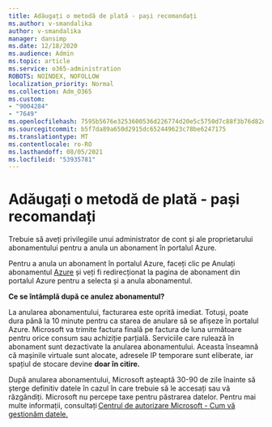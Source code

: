 ```yaml
---
title: Adăugați o metodă de plată - pași recomandați
ms.author: v-smandalika
author: v-smandalika
manager: dansimp
ms.date: 12/18/2020
ms.audience: Admin
ms.topic: article
ms.service: o365-administration
ROBOTS: NOINDEX, NOFOLLOW
localization_priority: Normal
ms.collection: Adm_O365
ms.custom:
- "9004284"
- "7649"
ms.openlocfilehash: 7595b5676e3253600536d226774d20e5c5750d7c88f3b76d82d82c320fb295a8
ms.sourcegitcommit: b5f7da89a650d2915dc652449623c78be6247175
ms.translationtype: MT
ms.contentlocale: ro-RO
ms.lasthandoff: 08/05/2021
ms.locfileid: "53935781"
---
```

# <a name="add-payment-method---recommended-steps"></a>Adăugați o metodă de plată - pași recomandați

Trebuie să aveți privilegiile unui administrator de cont și ale proprietarului abonamentului pentru a anula un abonament în portalul Azure. 

Pentru a anula un abonament în portalul Azure, faceți clic pe Anulați abonamentul [Azure](https://ms.portal.azure.com/#blade/Microsoft_Azure_Billing/SubscriptionsBlade) și veți fi redirecționat la pagina de abonament din portalul Azure pentru a selecta și a anula abonamentul.  

**Ce se întâmplă după ce anulez abonamentul?** 

La anularea abonamentului, facturarea este oprită imediat. Totuși, poate dura până la 10 minute pentru ca starea de anulare să se afișeze în portalul Azure. Microsoft va trimite factura finală pe factura de luna următoare pentru orice consum sau achiziție parțială. Serviciile care rulează în abonament sunt dezactivate la anularea abonamentului. Aceasta înseamnă că mașinile virtuale sunt alocate, adresele IP temporare sunt eliberate, iar spațiul de stocare devine **doar în citire.** 

După anularea abonamentului, Microsoft așteaptă 30-90 de zile înainte să șterge definitiv datele în cazul în care trebuie să le accesați sau vă răzgândiți. Microsoft nu percepe taxe pentru păstrarea datelor. Pentru mai multe informații, consultați [Centrul de autorizare Microsoft - Cum vă gestionăm datele.](https://www.microsoft.com/trust-center/privacy/data-management#leave)



